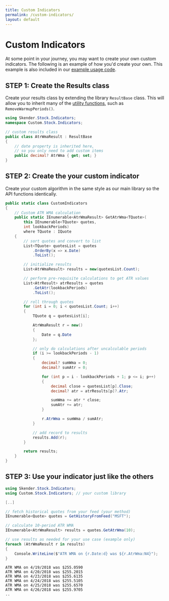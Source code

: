 ```yaml
---
title: Custom Indicators
permalink: /custom-indicators/
layout: default
---
```


# Custom Indicators

At some point in your journey, you may want to create your own custom indicators.
The following is an example of how you'd create your own.
This example is also included in our [example usage code](https://daveskender.github.io/Stock.Indicators/examples/#content).

## STEP 1: Create the Results class

Create your results class by extending the library `ResultBase` class.  This will allow you to inherit many of the [utility functions](https://daveskender.github.io/Stock.Indicators/utilities/#utilities-for-indicator-results), such as `RemoveWarmupPeriods()`.

```csharp
using Skender.Stock.Indicators;
namespace Custom.Stock.Indicators;

// custom results class
public class AtrWmaResult : ResultBase
{
    // date property is inherited here,
    // so you only need to add custom items
    public decimal? AtrWma { get; set; }
}
```

## STEP 2: Create the your custom indicator

Create your custom algorithm in the same style as our main library so the API functions identically.

```csharp
public static class CustomIndicators
{
    // Custom ATR WMA calculation
    public static IEnumerable<AtrWmaResult> GetAtrWma<TQuote>(
        this IEnumerable<TQuote> quotes,
        int lookbackPeriods)
        where TQuote : IQuote
    {
        // sort quotes and convert to list
        List<TQuote> quotesList = quotes
            .OrderBy(x => x.Date)
            .ToList();

        // initialize results
        List<AtrWmaResult> results = new(quotesList.Count);

        // perform pre-requisite calculations to get ATR values
        List<AtrResult> atrResults = quotes
            .GetAtr(lookbackPeriods)
            .ToList();

        // roll through quotes
        for (int i = 0; i < quotesList.Count; i++)
        {
            TQuote q = quotesList[i];

            AtrWmaResult r = new()
            {
                Date = q.Date
            };

            // only do calculations after uncalculable periods
            if (i >= lookbackPeriods - 1)
            {
                decimal? sumWma = 0;
                decimal? sumAtr = 0;

                for (int p = i - lookbackPeriods + 1; p <= i; p++)
                {
                    decimal close = quotesList[p].Close;
                    decimal? atr = atrResults[p]?.Atr;

                    sumWma += atr * close;
                    sumAtr += atr;
                }

                r.AtrWma = sumWma / sumAtr;
            }

            // add record to results
            results.Add(r);
        }

        return results;
    }
}
```

## STEP 3: Use your indicator just like the others

```csharp
using Skender.Stock.Indicators;
using Custom.Stock.Indicators; // your custom library

[..]

// fetch historical quotes from your feed (your method)
IEnumerable<Quote> quotes = GetHistoryFromFeed("MSFT");

// calculate 10-period ATR WMA
IEnumerable<AtrWmaResult> results = quotes.GetAtrWma(10);

// use results as needed for your use case (example only)
foreach (AtrWmaResult r in results)
{
    Console.WriteLine($"ATR WMA on {r.Date:d} was ${r.AtrWma:N4}");
}
```

```console
ATR WMA on 4/19/2018 was $255.0590
ATR WMA on 4/20/2018 was $255.2015
ATR WMA on 4/23/2018 was $255.6135
ATR WMA on 4/24/2018 was $255.5105
ATR WMA on 4/25/2018 was $255.6570
ATR WMA on 4/26/2018 was $255.9705
..
```
